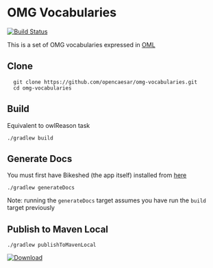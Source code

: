 # OMG Vocabularies

[![Build Status](https://travis-ci.org/opencaesar/omg-vocabularies.svg?branch=master)](https://travis-ci.org/opencaesar/omg-vocabularies)

This is a set of OMG vocabularies expressed in [OML](https://github.com/opencaesar/oml)

## Clone
```
  git clone https://github.com/opencaesar/omg-vocabularies.git
  cd omg-vocabularies
```

## Build
Equivalent to owlReason task
```
./gradlew build
```

## Generate Docs
You must first have Bikeshed (the app itself) installed from [here](https://tabatkins.github.io/bikeshed/#install-final)
```
./gradlew generateDocs
```
Note: running the `generateDocs` target assumes you have run the `build` target previously

## Publish to Maven Local
```
./gradlew publishToMavenLocal
```

[ ![Download](https://api.bintray.com/packages/opencaesar/ontologies/jpl-vocabularies/images/download.svg) ](https://bintray.com/opencaesar/ontologies/jpl-vocabularies/_latestVersion)
